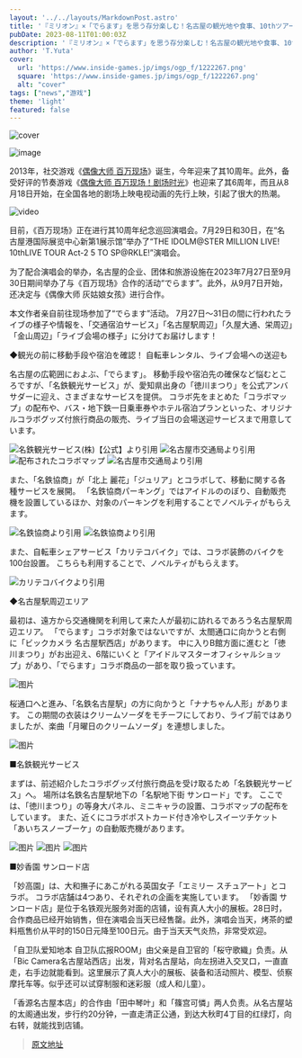 ```yaml
---
layout: '../../layouts/MarkdownPost.astro'
title: '『ミリオン』×「でらます」を思う存分楽しむ！名古屋の観光地や食事、10thツアー会場の様子などお届け【現地レポート】'
pubDate: 2023-08-11T01:00:03Z
description: '『ミリオン』×「でらます」を思う存分楽しむ！名古屋の観光地や食事、10thツアー会場の様子などお届け【現地レポート】'
author: 'T.Yuta'
cover:
  url: 'https://www.inside-games.jp/imgs/ogp_f/1222267.png'
  square: 'https://www.inside-games.jp/imgs/ogp_f/1222267.png'
  alt: "cover"
tags: ["news","游戏"]
theme: 'light'
featured: false
---
```


![cover](https://www.inside-games.jp/imgs/ogp_f/1222267.png)

![image](https://www.inside-games.jp/imgs/zoom/1221947.png)

2013年，社交游戏《[偶像大师 百万现场](https://millionlive-theaterdays.idolmaster-official.jp/)》诞生，今年迎来了其10周年。此外，备受好评的节奏游戏《[偶像大师 百万现场！剧场时光](https://millionlive-theaterdays.idolmaster-official.jp/)》也迎来了其6周年，而且从8月18日开始，在全国各地的剧场上映电视动画的先行上映，引起了很大的热潮。

![video](https://www.youtube.com/embed/9HiBLQE4w4E?rel=0)

目前，《百万现场》正在进行其10周年纪念巡回演唱会。7月29日和30日，在“名古屋港国际展览中心新第1展示馆”举办了“THE IDOLM@STER MILLION LIVE! 10thLIVE TOUR Act-2 5 TO SP@RKLE!”演唱会。

为了配合演唱会的举办，名古屋的企业、团体和旅游设施在2023年7月27日至9月30日期间举办了与《百万现场》合作的活动“でらます”。此外，从9月7日开始，还决定与《偶像大师 灰姑娘女孩》进行合作。

本文作者亲自前往现场参加了“でらます”活动。
7月27日〜31日の間に行われたライブの様子や情報を、「交通宿泊サービス」「名古屋駅周辺」「久屋大通、栄周辺」「金山周辺」「ライブ会場の様子」に分けてお届けします！ 

◆観光の前に移動手段や宿泊を確認！ 自転車レンタル、ライブ会場への送迎も

名古屋の広範囲におよぶ、「でらます」。 移動手段や宿泊先の確保など悩むところですが、「名鉄観光サービス」が、愛知県出身の「徳川まつり」を公式アンバサダーに迎え、さまざまなサービスを提供。 コラボ先をまとめた「コラボマップ」の配布や、バス・地下鉄一日乗車券やホテル宿泊プランといった、オリジナルコラボグッズ付旅行商品の販売、ライブ当日の会場送迎サービスまで用意しています。 

![名鉄観光サービス(株)【公式】より引用](https://www.inside-games.jp/imgs/zoom/1222313.png)
![名古屋市交通局より引用](https://www.inside-games.jp/imgs/zoom/1221968.png)
![配布されたコラボマップ](https://www.inside-games.jp/imgs/zoom/1222007.png)
![名古屋市交通局より引用](https://www.inside-games.jp/imgs/zoom/1222008.png)

また、「名鉄協商」が「北上 麗花」「ジュリア」とコラボして、移動に関する各種サービスを展開。 「名鉄協商パーキング」ではアイドルののぼり、自動販売機を設置しているほか、対象のパーキングを利用することでノベルティがもらえます。 

![名鉄協商より引用](https://www.inside-games.jp/imgs/zoom/1221948.png)
![名鉄協商より引用](https://www.inside-games.jp/imgs/zoom/1222083.png)

また、自転車シェアサービス「カリテコバイク」では、コラボ装飾のバイクを100台設置。 こちらも利用することで、ノベルティがもらえます。 

![カリテコバイクより引用](https://www.inside-games.jp/imgs/zoom/1222084.png)

◆名古屋駅周辺エリア

最初は、遠方から交通機関を利用して来た人が最初に訪れるであろう名古屋駅周辺エリア。
「でらます」コラボ対象ではないですが、太閤通口に向かうと右側に「ビックカメラ 名古屋駅西店」があります。 中に入りB館方面に進むと「徳川まつり」がお出迎え、6階にいくと「アイドルマスターオフィシャルショップ」があり、「でらます」コラボ商品の一部を取り扱っています。

![图片](https://www.inside-games.jp/imgs/zoom/1222085.png)

桜通口へと進み、「名鉄名古屋駅」の方に向かうと「ナナちゃん人形」があります。 この期間の衣装はクリームソーダをモチーフにしており、ライブ前ではありましたが、楽曲「月曜日のクリームソーダ」を連想しました。

![图片](https://www.inside-games.jp/imgs/zoom/1222086.png)

■名鉄観光サービス

まずは、前述紹介したコラボグッズ付旅行商品を受け取るため「名鉄観光サービス」へ。 場所は名鉄名古屋駅地下の「名駅地下街 サンロード」です。 ここでは、「徳川まつり」の等身大パネル、ミニキャラの設置、コラボマップの配布をしています。 また、近くにコラボポストカード付き冷やしスイーツチケット「あいちスノーブーケ」の自動販売機があります。

![图片](https://www.inside-games.jp/imgs/zoom/1222087.png)
![图片](https://www.inside-games.jp/imgs/zoom/1222089.png)
![图片](https://www.inside-games.jp/imgs/zoom/1222091.png)

■妙香園 サンロード店

「妙高園」は、大和撫子にあこがれる英国女子「エミリー スチュアート」とコラボ。 コラボ店舗は4つあり、それぞれの企画を実施しています。
「妙香園 サンロード店」是位于名铁观光服务对面的店铺，设有真人大小的展板。28日时，合作商品已经开始销售，但在演唱会当天已经售罄。此外，演唱会当天，烤茶的塑料瓶售价从平时的150日元降至100日元。由于当天天气炎热，非常受欢迎。

「自卫队爱知地本 自卫队広报ROOM」由父亲是自卫官的「桜守歌織」负责。从「Bic Camera名古屋站西店」出发，背对名古屋站，向左拐进入交叉口，一直直走，右手边就能看到。这里展示了真人大小的展板、装备和活动照片、模型、侦察摩托车等。似乎还可以试穿制服和迷彩服（成人和儿童）。

「香源名古屋本店」的合作由「田中琴叶」和「篠宫可憐」两人负责。从名古屋站的太阁通出发，步行约20分钟，一直走清正公通，到达大秋町4丁目的红绿灯，向右转，就能找到店铺。

>[原文地址](https://www.inside-games.jp/article/2023/08/11/147780.html)  